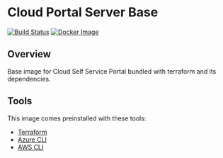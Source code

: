 # Cloud Portal Server Base

[![Build Status](https://papke.it/jenkins/buildStatus/icon?job=cloud-portal)](https://papke.it/jenkins/job/cloud-portal/)
[![Docker Image](https://img.shields.io/badge/docker%20image-available-blue.svg)](https://hub.docker.com/r/chrisipa/cloud-portal-server-base/)

## Overview

Base image for Cloud Self Service Portal bundled with terraform and its dependencies.

## Tools

This image comes preinstalled with these tools:

* [Terraform](https://www.terraform.io/downloads.html)
* [Azure CLI](https://docs.microsoft.com/cli/azure/install-azure-cli)
* [AWS CLI](https://aws.amazon.com/de/cli/)